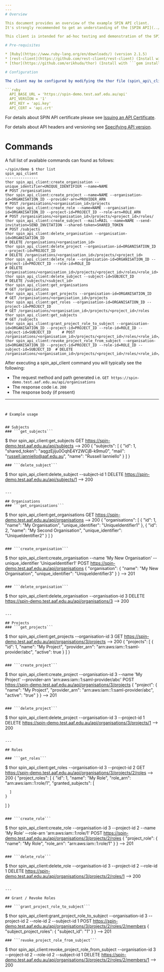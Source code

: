 ```yaml
---
---
# Overview

This document provides an overview of the example SPIN API client.
It's strongly recommended to get an understanding of the [SPIN API](../doc/api/v1/overview.html) before continuing.

This client is intended for ad-hoc testing and demonstration of the SPIN API only.

# Pre-requisites

* [Ruby](https://www.ruby-lang.org/en/downloads/) (version 2.1.5)
* [rest-client](https://github.com/rest-client/rest-client) (Install with ```gem install 'rest-client'```)
* [thor](https://github.com/erikhuda/thor) (Install with ```gem install 'thor'```)

# Configuration

The client may be configured by modifying the thor file (spin\_api\_client.thor) directly:

```ruby
  API_BASE_URL = 'https://spin-demo.test.aaf.edu.au/api'
  API_VERSION = '1'
  API_KEY = 'api.key'
  API_CERT = 'api.crt'
```
For details about SPIN API certificate please see [Issuing an API Certificate](../index.html#issuing-an-api-certificate).

For details about API headers and versioning see [Specifying API version](../doc/api/v1/overview.html#specifying-api-version).

# Commands

A full list of available commands can found as follows:

```
~/spin/demo $ thor list
spin_api_client
---------------
thor spin_api_client:create_organisation --unique_identifier=UNIQUE_IDENTIFIER --name=NAME                                                                             # POST /organisations
thor spin_api_client:create_project --name=NAME --organisation-id=ORGANISATION_ID --provider-arn=PROVIDER_ARN                                              # POST /organisations/<organisation_id>/projects
thor spin_api_client:create_role --name=NAME --organisation-id=ORGANISATION_ID --project-id=PROJECT_ID --role-arn=ROLE_ARN                                 # POST /organisations/<organisation_id>/projects/<project_id>/roles/
thor spin_api_client:create_subject --mail=MAIL --name=NAME --send-invitation=SEND_INVITATION --shared-token=SHARED_TOKEN                                  # POST /subjects
thor spin_api_client:delete_organisation --organisation-id=ORGANISATION_ID                                                                                 # DELETE /organisations/<organisation_id>
thor spin_api_client:delete_project --organisation-id=ORGANISATION_ID --project-id=PROJECT_ID                                                              # DELETE /organisations/<organisation_id>/projects/<project_id>
thor spin_api_client:delete_role --organisation-id=ORGANISATION_ID --project-id=PROJECT_ID --role-id=ROLE_ID                                               # DELETE /organisations/<organisation_id>/projects/<project_id>/roles/<role_id>
thor spin_api_client:delete_subject --subject-id=SUBJECT_ID                                                                                                # DELETE /subjects/<subject_id>
thor spin_api_client:get_organisations                                                                                                                     # GET /organisations
thor spin_api_client:get_projects --organisation-id=ORGANISATION_ID                                                                                        # GET /organisations/<organisation_id>/projects
thor spin_api_client:get_roles --organisation-id=ORGANISATION_ID --project-id=PROJECT_ID                                                                   # GET /organisations/<organisation_id>/projects/<project_id>/roles
thor spin_api_client:get_subjects                                                                                                                          # GET /subjects
thor spin_api_client:grant_project_role_to_subject --organisation-id=ORGANISATION_ID --project-id=PROJECT_ID --role-id=ROLE_ID --subject-id=SUBJECT_ID     # POST /organisations/<organisation_id>/projects/<project_id>/roles/<role_id>/members
thor spin_api_client:revoke_project_role_from_subject --organisation-id=ORGANISATION_ID --project-id=PROJECT_ID --role-id=ROLE_ID --subject-id=SUBJECT_ID  # DELETE /organisations/<organisation_id>/projects/<project_id>/roles/<role_id>/members/<subject_id>
```

After executing a spin_api_client command you will typically see the following:

 - The request method and path generated i.e. ```GET https://spin-demo.test.aaf.edu.au/api/organisations```
 - The response code i.e. ```200```
 - The response body (if present)

---
```


# Example usage


## Subjects
### ```get_subjects```
```
$ thor spin_api_client:get_subjects
GET https://spin-demo.test.aaf.edu.au/api/subjects
-->
200
{
  "subjects": [
    {
      "id": 1,
      "shared_token": "aqgzEjiju0OqhE4Y2WCjB-k9mu0",
      "mail": "russell.ianniello@aaf.edu.au",
      "name": "Russell Ianniello"
    }
  ]
}
```
### ```delete_subject```
```
$ thor spin_api_client:delete_subject --subject-id 1
DELETE https://spin-demo.test.aaf.edu.au/api/subjects/1
-->
200
```

---

## Organisations
### ```get_organisations```
```
$ thor spin_api_client:get_organisations
GET https://spin-demo.test.aaf.edu.au/api/organisations
-->
200
{
  "organisations": [
    {
      "id": 1,
      "name": "My Organisation",
      "unique_identifier": "UniqueIdentifier1"
    },
    {
      "id": 2,
      "name": "My Second Organisation",
      "unique_identifier": "UniqueIdentifier2"
    }
  ]
}
```

### ```create_organisation```
```
$ thor spin_api_client:create_organisation --name 'My New Organisation' --unique_identifier 'UniqueIdentifier1'
POST https://spin-demo.test.aaf.edu.au/api/organisations
{
  "organisation": {
    "name": "My New Organisation",
    "unique_identifier": "UniqueIdentifier3"
  }
}
-->
201
```

### ```delete_organisation```
```
$ thor spin_api_client:delete_organisation --organisation-id 3
DELETE https://spin-demo.test.aaf.edu.au/api/organisations/3
-->
200
```

---

## Projects
### ```get_projects```
```
$ thor spin_api_client:get_projects --organisation-id 3
GET https://spin-demo.test.aaf.edu.au/api/organisations/3/projects
-->
200
{
  "projects": [
    {
      "id": 1,
      "name": "My Project",
      "provider_arn": "arn:aws:iam::1:saml-provider/abc",
      "active": true
    }
  ]
}
```

### ```create_project```
```
$ thor spin_api_client:create_project --organisation-id 3 --name 'My Project' --provider-arn 'arn:aws:iam::1:saml-provider/abc'
POST https://spin-demo.test.aaf.edu.au/api/organisations/3/projects
{
  "project": {
    "name": "My Project",
    "provider_arn": "arn:aws:iam::1:saml-provider/abc",
    "active": "true"
  }
}
-->
201
```

### ```delete_project```
```
$ thor spin_api_client:delete_project --organisation-id 3 --project-id 1
DELETE https://spin-demo.test.aaf.edu.au/api/organisations/3/projects/1
-->
200
```

---

## Roles

### ```get_roles```
```
$ thor spin_api_client:get_roles --organisation-id 3 --project-id 2
GET https://spin-demo.test.aaf.edu.au/api/organisations/3/projects/2/roles
-->
200
{
  "project_roles": [
    {
      "id": 1,
      "name": "My Role",
      "role_arn": "arn:aws:iam::1:role/1",
      "granted_subjects": [

      ]
    }
  ]
}
```

### ```create_role```
```
$ thor spin_api_client:create_role --organisation-id 3 --project-id 2 --name 'My Role' --role-arn 'arn:aws:iam::1:role/1'
POST https://spin-demo.test.aaf.edu.au/api/organisations/3/projects/2/roles
{
  "project_role": {
    "name": "My Role",
    "role_arn": "arn:aws:iam::1:role/1"
  }
}
-->
201
```

### ```delete_role```
```
$ thor spin_api_client:delete_role --organisation-id 3 --project-id 2 --role-id 1
DELETE https://spin-demo.test.aaf.edu.au/api/organisations/3/projects/2/roles/1
-->
200
```

---

## Grant / Revoke Roles

### ```grant_project_role_to_subject```
```
$ thor spin_api_client:grant_project_role_to_subject --organisation-id 3 --project-id 2 --role-id 2 --subject-id 1
POST https://spin-demo.test.aaf.edu.au/api/organisations/3/projects/2/roles/2/members
{
  "subject_project_roles": {
    "subject_id": "1"
  }
}
-->
201
```
### ```revoke_project_role_from_subject```
```
$ thor spin_api_client:revoke_project_role_from_subject --organisation-id 3 --project-id 2 --role-id 2 --subject-id 1
DELETE https://spin-demo.test.aaf.edu.au/api/organisations/3/projects/2/roles/2/members/1
-->
200
```


